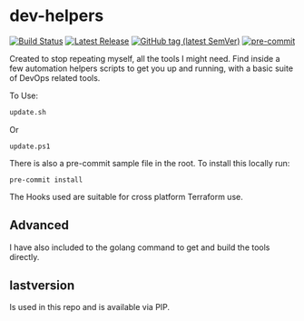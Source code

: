 # dev-helpers

[![Build Status](https://github.com/JamesWoolfenden/dev-helpers/workflows/Bump/badge.svg?branch=master)](https://github.com/JamesWoolfenden/dev-helpers)
[![Latest Release](https://img.shields.io/github/release/JamesWoolfenden/dev-helpers.svg)](https://github.com/JamesWoolfenden/dev-helpers/releases/latest)
[![GitHub tag (latest SemVer)](https://img.shields.io/github/tag/JamesWoolfenden/dev-helpers.svg?label=latest)](https://github.com/JamesWoolfenden/dev-helpers/releases/latest)
[![pre-commit](https://img.shields.io/badge/pre--commit-enabled-brightgreen?logo=pre-commit&logoColor=white)](https://github.com/pre-commit/pre-commit)

Created to stop repeating myself, all the tools I might need.
Find inside a few automation helpers scripts to get you up and running,
 with a basic suite of DevOps related tools.

To Use:

```bash
update.sh
```

Or

```pwsh
update.ps1
```

There is also a pre-commit sample file in the root. To install this locally run:

```cli
pre-commit install
```

The Hooks used are suitable for cross platform Terraform use.

## Advanced

I have also included to the golang command to get and build the tools directly.

## lastversion

Is used in this repo and is available via PIP.
